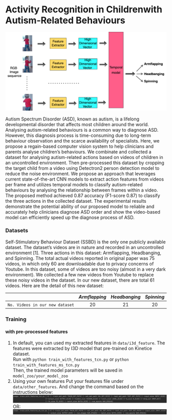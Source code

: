 # Activity Recognition in Childrenwith Autism-Related Behaviours
![Loading Framework](data/framework.png "Framework overview")

Autism Spectrum Disorder (ASD), known as autism, is a lifelong developmental disorder that affects most children around the world. Analysing autism-related behaviours is a common way to diagnose ASD. However, this diagnosis process is time-consuming due to long-term behaviour observation and the scarce availability of specialists. Here, we propose a regain-based computer vision system to help clinicians and parents analyse children’s behaviours. We combinate and collected a dataset for analysing autism-related actions based on videos of children in an uncontrolled environment. Then pre-processed this dataset by cropping the target child from a video using Detectron2 person detection model to reduce the noise environment. We propose an approach that leverages current state-of-the-art CNN models to extract action features from videos per frame and utilizes temporal models to classify autism-related behaviours by analysing the relationship between frames within a video. The proposed method achieved 0.87 accuracy (F1-score 0.87) to classify the three actions in the collected dataset. The experimental results demonstrate the potential ability of our proposed model to reliable and accurately help clinicians diagnose ASD order and show the video-based model can efficiently speed up the diagnose process of ASD.

### Datasets
Self-Stimulatory Behaviour Dataset (SSBD) is the only one publicly available dataset. The dataset’s videos are in nature and recorded in an uncontrolled environment [1]. Three actions in this dataset: Armflapping, Headbanging, and Spinning. The total actual videos reported in original paper was 75 videos, in    which only 60 are downloadable due to privacy concerns of Youtube. In this dataset, some of videos are too noisy (almost in a very dark environment). We collected a few new videos from Youtube to replace these noisy videos in the dataset. In our new dataset, there are total 61 videos. Here are the detail of this new dataset: 

|           |*Armflapping*|*Headbanging*|*Spinning*|
|:-----------------:|:--------:|:----------:|:-----------:|
| `No. Videos in our new dataset ` |   20   |    21    |      20      |

### Training
#### with pre-processed features
1. In default, you can used my extracted features in `data/i3d_feature`. The features were extracted by I3D model that pre-trained on Kinetice dataset.  
  Run with `python train_with_features_tcn.py` or `python train_with_features_ms_tcn.py`  
  Then, the trained model parameters will be saved in `model_zoo/your_model_zoo`
2. Using your own features 
   Put your features file under `data/other_features`. And change the command based on the instructions below:
   ![Loading Command](data/command.png "Command")
   OR: 
   ![Loading Command](data/command1.png "Command")
